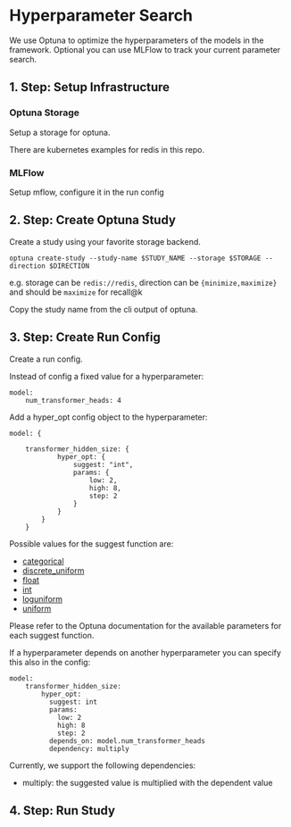 # Hyperparameter Search

We use Optuna to optimize the hyperparameters of the models in the framework.
Optional you can use MLFlow to track your current parameter search.

## 1. Step: Setup Infrastructure

### Optuna Storage

Setup a storage for optuna.

There are kubernetes examples for redis in this repo.

### MLFlow

Setup mflow, configure it in the run config

## 2. Step: Create Optuna Study

Create a study using your favorite storage backend.

```
optuna create-study --study-name $STUDY_NAME --storage $STORAGE --direction $DIRECTION
```

e.g. storage can be `redis://redis`, direction can be `{minimize,maximize}` and should be `maximize` for recall@k

Copy the study name from the cli output of optuna.


## 3. Step: Create Run Config

Create a run config.

Instead of config a fixed value for a hyperparameter:

```
model:
    num_transformer_heads: 4
```

Add a hyper_opt config object to the hyperparameter:

```
model: {
     
    transformer_hidden_size: {
            hyper_opt: {
                suggest: "int",
                params: {
                    low: 2,
                    high: 8,
                    step: 2
                }
            }
        }
    }
```

Possible values for the suggest function are:

- [categorical](https://optuna.readthedocs.io/en/stable/reference/generated/optuna.trial.Trial.html#optuna.trial.Trial.suggest_categorical)
- [discrete_uniform](https://optuna.readthedocs.io/en/stable/reference/generated/optuna.trial.Trial.html#optuna.trial.Trial.suggest_discrete_uniform)
- [float](https://optuna.readthedocs.io/en/stable/reference/generated/optuna.trial.Trial.html#optuna.trial.Trial.suggest_float)
- [int](https://optuna.readthedocs.io/en/stable/reference/generated/optuna.trial.Trial.html#optuna.trial.Trial.suggest_int)
- [loguniform](https://optuna.readthedocs.io/en/stable/reference/generated/optuna.trial.Trial.html#optuna.trial.Trial.suggest_loguniform)
- [uniform](https://optuna.readthedocs.io/en/stable/reference/generated/optuna.trial.Trial.html#optuna.trial.Trial.suggest_uniform)

Please refer to the Optuna documentation for the available parameters for each suggest function. 

If a hyperparameter depends on another hyperparameter you can specify this also in the config:

```
model:
    transformer_hidden_size:
        hyper_opt:
          suggest: int
          params:
            low: 2
            high: 8
            step: 2
          depends_on: model.num_transformer_heads
          dependency: multiply
```

Currently, we support the following dependencies:

* multiply: the suggested value is multiplied with the dependent value


## 4. Step: Run Study